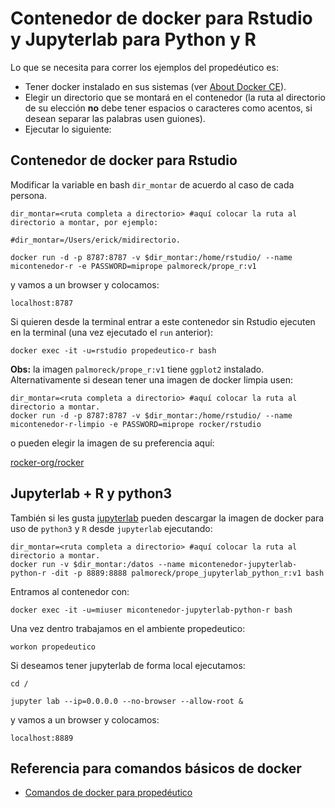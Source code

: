 
# Contenedor de docker para Rstudio y Jupyterlab para Python y R

Lo que se necesita para correr los ejemplos del propedéutico es:

* Tener docker instalado en sus sistemas (ver [About Docker CE](https://docs.docker.com/install/)).
* Elegir un directorio que se montará en el contenedor (la ruta al directorio de su elección **no** debe tener espacios o caracteres como acentos, si desean separar las palabras usen guiones).
* Ejecutar lo siguiente:


## Contenedor de docker para Rstudio

Modificar la variable en bash `dir_montar` de acuerdo al caso de cada persona.

```
dir_montar=<ruta completa a directorio> #aquí colocar la ruta al directorio a montar, por ejemplo:
                                        #dir_montar=/Users/erick/midirectorio.

docker run -d -p 8787:8787 -v $dir_montar:/home/rstudio/ --name micontenedor-r -e PASSWORD=miprope palmoreck/prope_r:v1
```

y vamos a un browser y colocamos:

```
localhost:8787
```

Si quieren desde la terminal entrar a este contenedor sin Rstudio ejecuten en la terminal (una vez ejecutado el `run` anterior):


```
docker exec -it -u=rstudio propedeutico-r bash
```

**Obs:** la imagen `palmoreck/prope_r:v1` tiene `ggplot2` instalado. Alternativamente si desean tener una imagen de docker limpia usen:

```
dir_montar=<ruta completa a directorio> #aquí colocar la ruta al directorio a montar.
docker run -d -p 8787:8787 -v $dir_montar:/home/rstudio/ --name micontenedor-r-limpio -e PASSWORD=miprope rocker/rstudio
```

o pueden elegir la imagen de su preferencia aquí:

[rocker-org/rocker](https://github.com/rocker-org/rocker)

## Jupyterlab + R y python3

También si les gusta [jupyterlab](https://jupyterlab.readthedocs.io/en/stable/) pueden descargar la imagen de docker para uso de `python3` y `R` desde `jupyterlab` ejecutando:

```
dir_montar=<ruta completa a directorio> #aquí colocar la ruta al directorio a montar.
docker run -v $dir_montar:/datos --name micontenedor-jupyterlab-python-r -dit -p 8889:8888 palmoreck/prope_jupyterlab_python_r:v1 bash
```

Entramos al contenedor con:

```
docker exec -it -u=miuser micontenedor-jupyterlab-python-r bash
```

Una vez dentro trabajamos en el ambiente propedeutico:

```
workon propedeutico
```

Si deseamos tener jupyterlab de forma local ejecutamos:

```
cd /

jupyter lab --ip=0.0.0.0 --no-browser --allow-root &
```

y vamos a un browser y colocamos:

```
localhost:8889
```

## Referencia para comandos básicos de docker

* [Comandos de docker para propedéutico](https://github.com/ITAM-DS/Propedeutico/blob/master/herramientas/docker/comandos.md)
